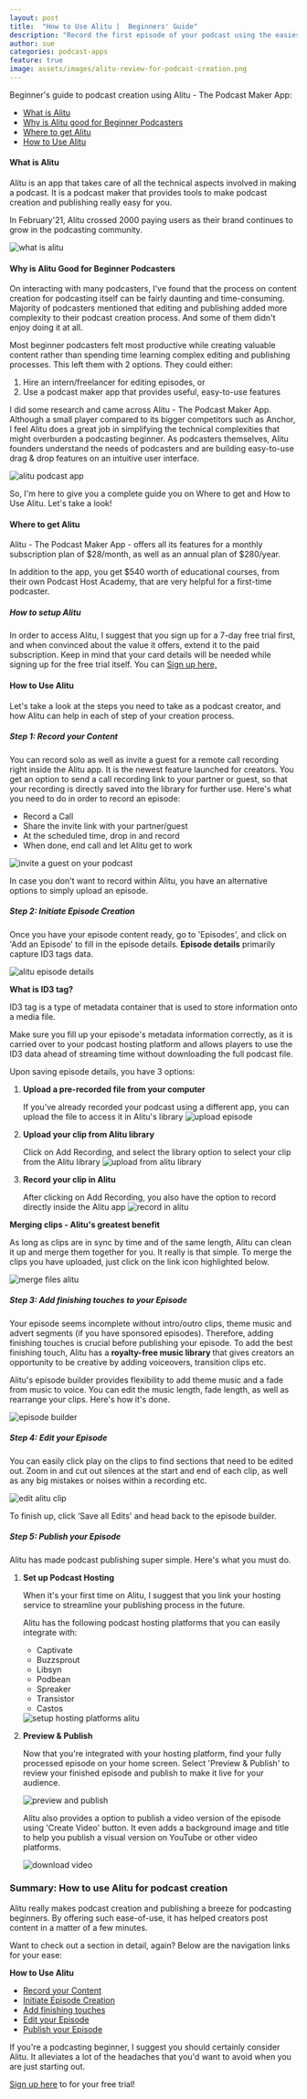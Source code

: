 ```yaml
---
layout: post
title:  "How to Use Alitu |  Beginners' Guide"
description: "Record the first episode of your podcast using the easiest possible way out there. Try Alitu - The Podcast Maker App Now! "
author: sue
categories: podcast-apps
feature: true
image: assets/images/alitu-review-for-podcast-creation.png
---
```


Beginner's guide to podcast creation using Alitu - The Podcast Maker App:

<ul>
<li><a href="#10">What is Alitu</a></li>
<li><a href="#11">Why is Alitu good for Beginner Podcasters</a></li>
<li><a href="#12">Where to get Alitu</a></li>
<li><a href="#13">How to Use Alitu</a></li>
</ul>

#### <a name="10">What is Alitu</a>

Alitu is an app that takes care of all the technical aspects involved in making a podcast. It is a podcast maker that provides tools to make podcast creation and publishing really easy for you. 

In February'21, Alitu crossed 2000 paying users as their brand continues to grow in the podcasting community.

<img src="{{site.baseurl}}/assets/images/alitu/what-is-alitu.png" alt="what is alitu">

#### <a name="11">Why is Alitu Good for Beginner Podcasters</a>
<p>On interacting with many podcasters, I've found that the process on content creation for podcasting itself can be fairly daunting and time-consuming. Majority of podcasters mentioned that editing and publishing added more complexity to their podcast creation process. And some of them didn't enjoy doing it at all.</p>
<p> Most beginner podcasters felt most productive while creating valuable content rather than spending time learning complex editing and publishing processes. This left them with 2 options. They could either: 
<ol><li>Hire an intern/freelancer for editing episodes, or</li>
<li>Use a podcast maker app that provides useful, easy-to-use features</li>
</ol></p>
<p>I did some research and came across Alitu - The Podcast Maker App. Although a small player compared to its bigger competitors such as Anchor, I feel Alitu does a great job in simplifying the technical complexities that might overburden a podcasting beginner. As podcasters themselves, Alitu founders understand the needs of podcasters and are building easy-to-use drag & drop features on an intuitive user interface. 
</p>
<img src="{{site.baseurl}}/assets/images/alitu/alitu-podcast-app.png" alt="alitu podcast app">
<p>So, I'm here to give you a complete guide you on Where to get and How to Use Alitu. Let's take a look!</p>

#### <a name="12">Where to get Alitu</a>

<p>Alitu - The Podcast Maker App - offers all its features for a monthly subscription plan of $28/month, as well as an annual plan of $280/year. </p>
<p>In addition to the app, you get $540 worth of educational courses, from their own Podcast Host Academy, that are very helpful for a first-time podcaster.  
</p>
<h5>How to setup Alitu </h5>
<p>In order to access Alitu, I suggest that you sign up for a 7-day free trial first, and when convinced about the value it offers, extend it to the paid subscription. Keep in mind that your card details will be needed while signing up for the free trial itself. You can <a href="https://alitu.com/">Sign up here,</a>

</p>

#### <a name="13">How to Use Alitu</a> 

Let's take a look at the steps you need to take as a podcast creator, and how Alitu can help in each of step of your creation process. 

<h5><a name="1"> Step 1: Record your Content </a></h5>

You can record solo as well as invite a guest for a remote call recording right inside the Alitu app. It is the newest feature launched for creators. You get an option to send a call recording link to your partner or guest, so that your recording is directly saved into the library for further use. Here's what you need to do in order to record an episode:

<ul><li>Record a Call</li>
<li>Share the invite link with your partner/guest</li>
<li>At the scheduled time, drop in and record</li>
<li>When done, end call and let Alitu get to work</li>
</ul>
<img src="{{site.baseurl}}/assets/images/alitu/invite-a-guest.png" alt="invite a guest on your podcast">

In case you don't want to record within Alitu, you have an alternative options to simply upload an episode.

<h5> <a name="2">Step 2: Initiate Episode Creation </a></h5>

<p>Once you have your episode content ready, go to 'Episodes', and click on 'Add an Episode' to fill in the episode details. <b>Episode details</b> primarily capture ID3 tags data.</p>
<img src="{{site.baseurl}}/assets/images/alitu/episode-details.png" alt="alitu episode details">
<p><b>What is ID3 tag?</b></p>
<p>ID3 tag is a type of metadata container that is used to store information onto a media file. </p>
<p>Make sure you fill up your episode's metadata information correctly, as it is carried over to your podcast hosting platform and allows players to use the ID3 data ahead of streaming time without downloading the full podcast file.
</p>
Upon saving episode details, you have 3 options: 
<ol><li><b>Upload a pre-recorded file from your computer</b></li>
<p>If you've already recorded your podcast using a different app, you can upload the file to access it in Alitu's library
<img src="{{site.baseurl}}/assets/images/alitu/upload-episode.png" alt="upload episode"></p>
<li><b>Upload your clip from Alitu library</b></li>
<p>Click on Add Recording, and select the library option to select your clip from the Alitu library
<img src="{{site.baseurl}}/assets/images/alitu/upload-from-alitu-library.png" alt="upload from alitu library"></p>
<li><b>Record your clip in Alitu</b></li>
<p>After clicking on Add Recording, you also have the option to record directly inside the Alitu app
<img src="{{site.baseurl}}/assets/images/alitu/record-in-alitu.png" alt="record in alitu"></p></ol>

<p><b>Merging clips - Alitu's greatest benefit</b></p>
<p>As long as clips are in sync by time and of the same length, Alitu can clean it up and merge them together for you. It really is that simple. To merge the clips you have uploaded, just click on the link icon highlighted below.</p>
<p><img src="{{site.baseurl}}/assets/images/alitu/merge-files-alitu.png" alt="merge files alitu"></p>

<h5><a name="3"> Step 3: Add finishing touches to your Episode</a></h5>
<p> Your episode seems incomplete without intro/outro clips, theme music and advert segments (if you have sponsored episodes). Therefore, adding finishing touches is crucial before publishing your episode. To add the best finishing touch, Alitu has a <b>royalty-free music library </b>that gives creators an opportunity to be creative by adding voiceovers, transition clips etc. </p>

<p> Alitu's episode builder provides flexibility to add theme music and a fade from music to voice. You can edit the music length, fade length, as well as rearrange your clips. Here's how it's done. </p>

<p><img src="{{site.baseurl}}/assets/images/alitu/episode-builder.png" alt="episode builder"></p>

<h5> <a name="4">Step 4: Edit your Episode </a></h5>
<p>You can easily click play on the clips to find sections that need to be edited out. Zoom in and cut out silences at the start and end of each clip, as well as any big mistakes or noises within a recording etc.
<p><img src="{{site.baseurl}}/assets/images/alitu/edit-a-clip.png" alt="edit alitu clip"></p>
To finish up, click ‘Save all Edits' and head back to the episode builder.
</p>

<h5> <a name="5">Step 5: Publish your Episode </a></h5>

Alitu has made podcast publishing super simple. Here's what you must do. 

<ol><li><b>Set up Podcast Hosting</b></li>

<p>When it's your first time on Alitu, I suggest that you link your hosting service to streamline your publishing process in the future. </p>
<p>Alitu has the following podcast hosting platforms that you can easily integrate with:
<ul>
<li>Captivate</li>
<li>Buzzsprout</li>
<li>Libsyn</li>
<li>Podbean</li>
<li>Spreaker</li>
<li>Transistor</li>
<li>Castos</li>
</ul>
<img src="{{site.baseurl}}/assets/images/alitu/setup-hosting.png" alt="setup hosting platforms alitu"></p>

<li><b>Preview & Publish</b></li>
<p>Now that you're integrated with your hosting platform, find your fully processed episode on your home screen. Select 'Preview & Publish' to review your finished episode and publish to make it live for your audience. </p>
<img src="{{site.baseurl}}/assets/images/alitu/preview-n-publish.png" alt="preview and publish">

<p>Alitu also provides a option to publish a video version of the episode using 'Create Video' button. It even adds a background image and title to help you publish a visual version on YouTube or other video platforms. </p>
<img src="{{site.baseurl}}/assets/images/alitu/download-video.png" alt="download video"></ol>

<h3>Summary: How to use Alitu for podcast creation</h3>

<p>Alitu really makes podcast creation and publishing a breeze for podcasting beginners. By offering such ease-of-use, it has helped creators post content in a matter of a few minutes. </p>

<p>Want to check out a section in detail, again? Below are the navigation links for your ease: </p>

<b>How to Use Alitu</b>
<ul>
<li><a href="#1">Record your Content</a></li>
<li><a href="#2">Initiate Episode Creation</a></li>
<li><a href="#3">Add finishing touches</a></li>
<li><a href="#4">Edit your Episode</a></li>
<li><a href="#5">Publish your Episode</a></li></ul>

<p>If you're a podcasting beginner, I suggest you should certainly consider Alitu. It alleviates a lot of the headaches that you'd want to avoid when you are just starting out. </p>
<p><a href="https://alitu.com/">Sign up here</a> to for your free trial!</p>
